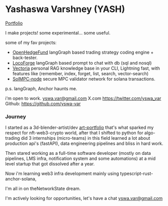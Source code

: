 # Yashaswa Varshney (YASH) 
[Portfolio](https://obsi-m1.pages.dev/)

I make projects!
some experimental... some useful.

some of my fav projects:
- [OpenHedgeFund](https://github.com/starkfleet/openhedgefund) langGraph based trading strategy coding engine + back-tester. 
- [LocoForge](https://github.com/yswa-var/LocoForge) langGraph based prompt to chat with db (sql and nosql)
- [Vectoria](https://github.com/yswa-var/Vectoria) personal RAG knowledge base in your CLI, Lightning fast, with features like (remember, index, forget, list, search, vector-search)
- [SolMPC-node](https://github.com/yswa-var/SolMPC-Node) secure MPC validator network for solana transactions.

p.s. langGraph, Anchor haunts me.

i'm open to work. yswa.var@gmail.com
X.com https://twitter.com/yswa_var
Github: https://github.com/yswa-var

### Journey
I started as a 3d-blender-artist/dev [art-portfolio](https://yasv.artstation.com/) that's what sparked my respect for nft-web3-crypto world, after that I shifted to python for algo-trading did 3 internships (micro-teams) in this field learned a lot about production api's (fastAPI), data engineering pipelines and bliss in hard work.

Then stared working as a full-time software developer (mostly on data pipelines, LMS infra, notification system and some automations) at a mid level startup that got dissolved after a year.

Now i'm learning web3 infra development mainly using typescript-rust-anchor-solana, 

I'm all in on theNetworkState dream.

I'm actively looking for opportunities, let's have a chat yswa.var@gmail.com
